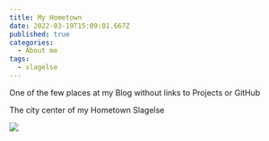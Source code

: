 ```yaml
---
title: My Hometown
date: 2022-03-19T15:09:01.667Z
published: true
categories:
  - About me
tags:
  - slagelse
---
```

One of the few places at my Blog without links to Projects or GitHub

The city center of my Hometown Slagelse


![](/images-posts/slagelse.jpg)